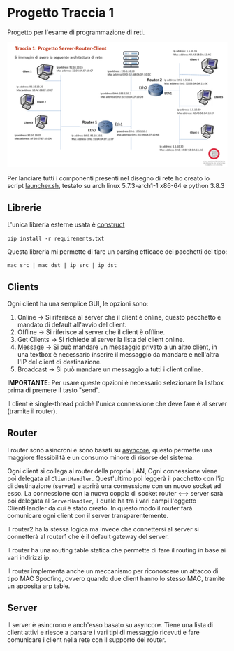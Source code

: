 # Progetto Traccia 1

Progetto per l'esame di programmazione di reti.

![](./design.png)

Per lanciare tutti i componenti presenti nel disegno di rete ho creato lo script
[launcher.sh](./launcher.sh), testato su arch linux 5.7.3-arch1-1 x86-64 e python 3.8.3

## Librerie

L'unica libreria esterne usata è [construct](https://pypi.org/project/construct/)

`pip install -r requirements.txt`

Questa libreria mi permette di fare un parsing efficace dei pacchetti del tipo:

```
mac src | mac dst | ip src | ip dst
```

## Clients

Ogni client ha una semplice GUI, le opzioni sono:

1. Online -> Si riferisce al server che il client è online, questo pacchetto è mandato di default all'avvio del client.
2. Offline -> Si riferisce al server che il client è offline.
3. Get Clients -> Si richiede al server la lista dei client online.
4. Message -> Si può mandare un messaggio privato a un altro client, in una textbox è necessario inserire il messaggio da mandare e nell'altra l'IP del client di destinazione.
5. Broadcast -> Si può mandare un messaggio a tutti i client online.

**IMPORTANTE**: Per usare queste opzioni è necessario selezionare la listbox prima di premere il tasto "send".

Il client è single-thread poichè l'unica connessione che deve fare è al server (tramite il router).

## Router

I router sono asincroni e sono basati su [asyncore](https://docs.python.org/3/library/asyncore.html),
questo permette una maggiore flessibilità e un consumo minore di risorse del sistema.

Ogni client si collega al router della propria LAN, Ogni connessione viene poi delegata al `ClientHandler`.
Quest'ultimo poi leggerà il pacchetto con l'ip di destinazione (server) e aprirà una connessione con un nuovo socket ad esso.
La connessione con la nuova coppia di socket router <--> server sarà poi delegata al `ServerHandler`,
il quale ha tra i vari campi l'oggetto ClientHandler da cui è stato creato.
In questo modo il router farà comunicare ogni client con il server transparentemente.

Il router2 ha la stessa logica ma invece che connettersi al server si connetterà
al router1 che è il default gateway del server.

Il router ha una routing table statica che permette di fare il routing in base ai
vari indirizzi ip.

Il router implementa anche un meccanismo per riconoscere un attacco di tipo MAC Spoofing,
ovvero quando due client hanno lo stesso MAC, tramite un apposita arp table.

## Server

Il server è asincrono e anch'esso basato su asyncore. Tiene una lista di client attivi e riesce
a parsare i vari tipi di messaggio ricevuti e fare comunicare i client nella rete
con il supporto dei router.

